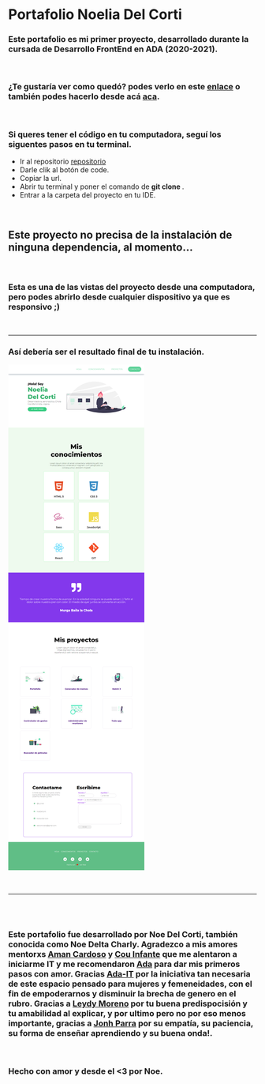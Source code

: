 # Portafolio Noelia Del Corti

### Este portafolio es mi primer proyecto, desarrollado durante la cursada de Desarrollo FrontEnd en ADA (2020-2021).

<br>

### ¿Te gustaría ver como quedó? podes verlo en este [enlace](noedelcorti.github.io/portafolio/.) o también podes hacerlo desde acá [aca](https://amazing-jackson-ed6e70.netlify.app/).


<br>

### Si queres tener el código en tu computadora, seguí los siguentes pasos en tu terminal.

- Ir al repositorio [repositorio](https://github.com/NoeDelCorti/portafolio)
- Darle clik al botón de code.
- Copiar la url.
- Abrir tu terminal y poner el comando de
**git clone <url>**.
- Entrar a la carpeta del proyecto en tu IDE.

<br>

## Este proyecto no precisa de la instalación de ninguna dependencia, al momento...

<br>

### Esta es una de las vistas del proyecto desde una computadora, pero podes abrirlo desde cualquier dispositivo ya que es responsivo ;)


<br>

---

### Así debería ser el resultado final de tu instalación.

![imagen](./img/screen.png)

<br>

---
<br>
<br>


### Este portafolio fue desarrollado por Noe Del Corti, también conocida como Noe Delta Charly. Agradezco a mis amores mentorxs [Aman Cardoso](https://www.linkedin.com/in/amanda-cardoso-930657145/) y [Cou Infante](https://www.linkedin.com/in/cou-infante-08889032/) que me alentaron a iniciarme IT y me recomendaron [Ada](https://github.com/Ada-IT) para dar mis primeros pasos con amor. Gracias [Ada-IT](https://www.linkedin.com/school/ada-itw/) por la iniciativa tan necesaria de este espacio pensado para mujeres y femeneidades, con el fin de empoderarnos y disminuir la brecha de genero en el rubro. Gracias a [Leydy Moreno](https://github.com/leydyk93/) por tu buena predispocisión y tu amabilidad al explicar, y por ultimo pero no por eso menos importante, gracias a [Jonh Parra](https://github.com/Jonhks) por su empatía, su paciencia, su forma de enseñar aprendiendo y su buena onda!.

<br>

### Hecho con amor y desde el <3 por Noe.











